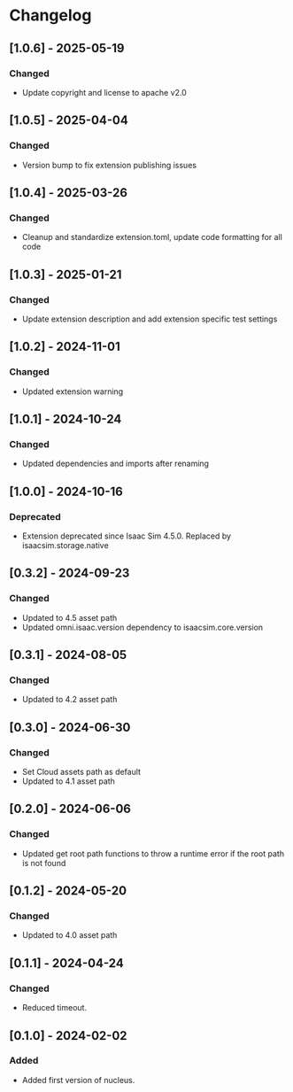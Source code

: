 # Changelog
## [1.0.6] - 2025-05-19
### Changed
- Update copyright and license to apache v2.0

## [1.0.5] - 2025-04-04
### Changed
- Version bump to fix extension publishing issues

## [1.0.4] - 2025-03-26
### Changed
- Cleanup and standardize extension.toml, update code formatting for all code

## [1.0.3] - 2025-01-21
### Changed
- Update extension description and add extension specific test settings

## [1.0.2] - 2024-11-01
### Changed
- Updated extension warning

## [1.0.1] - 2024-10-24
### Changed
- Updated dependencies and imports after renaming

## [1.0.0] - 2024-10-16
### Deprecated
- Extension deprecated since Isaac Sim 4.5.0. Replaced by isaacsim.storage.native

## [0.3.2] - 2024-09-23
### Changed
- Updated to 4.5 asset path
- Updated omni.isaac.version dependency to isaacsim.core.version

## [0.3.1] - 2024-08-05
### Changed
- Updated to 4.2 asset path

## [0.3.0] - 2024-06-30
### Changed
- Set Cloud assets path as default
- Updated to 4.1 asset path

## [0.2.0] - 2024-06-06
### Changed
- Updated get root path functions to throw a runtime error if the root path is not found

## [0.1.2] - 2024-05-20
### Changed
- Updated to 4.0 asset path

## [0.1.1] - 2024-04-24
### Changed
- Reduced timeout.

## [0.1.0] - 2024-02-02
### Added
- Added first version of nucleus.
